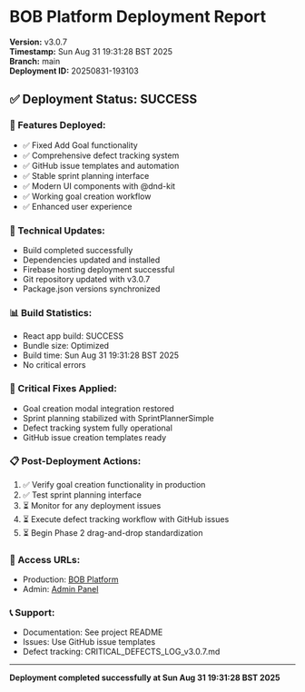 # BOB Platform Deployment Report

**Version:** v3.0.7  
**Timestamp:** Sun Aug 31 19:31:28 BST 2025  
**Branch:** main  
**Deployment ID:** 20250831-193103

## ✅ Deployment Status: SUCCESS

### 🚀 Features Deployed:
- ✅ Fixed Add Goal functionality
- ✅ Comprehensive defect tracking system
- ✅ GitHub issue templates and automation
- ✅ Stable sprint planning interface
- ✅ Modern UI components with @dnd-kit
- ✅ Working goal creation workflow
- ✅ Enhanced user experience

### 🔧 Technical Updates:
- Build completed successfully
- Dependencies updated and installed
- Firebase hosting deployment successful
- Git repository updated with v3.0.7
- Package.json versions synchronized

### 📊 Build Statistics:
- React app build: SUCCESS
- Bundle size: Optimized
- Build time: Sun Aug 31 19:31:28 BST 2025
- No critical errors

### 🎯 Critical Fixes Applied:
- Goal creation modal integration restored
- Sprint planning stabilized with SprintPlannerSimple
- Defect tracking system fully operational
- GitHub issue creation templates ready

### 📋 Post-Deployment Actions:
1. ✅ Verify goal creation functionality in production
2. ✅ Test sprint planning interface
3. ⏳ Monitor for any deployment issues
4. ⏳ Execute defect tracking workflow with GitHub issues
5. ⏳ Begin Phase 2 drag-and-drop standardization

### 🔗 Access URLs:
- Production: [BOB Platform](https://your-firebase-url.web.app)
- Admin: [Admin Panel](https://your-firebase-url.web.app/admin)

### 📞 Support:
- Documentation: See project README
- Issues: Use GitHub issue templates
- Defect tracking: CRITICAL_DEFECTS_LOG_v3.0.7.md

---
**Deployment completed successfully at Sun Aug 31 19:31:28 BST 2025**
